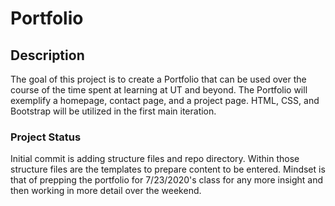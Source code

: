 # Portfolio

## Description

The goal of this project is to create a Portfolio that can be used over the course of the time spent at learning at UT and beyond.
The Portfolio will exemplify a homepage, contact page, and a project page.
HTML, CSS, and Bootstrap will be utilized in the first main iteration.

### Project Status

Initial commit is adding structure files and repo directory. Within those structure files are the templates to prepare content to be entered. Mindset is that of prepping the portfolio for 7/23/2020's class for any more insight and then working in more detail over the weekend.